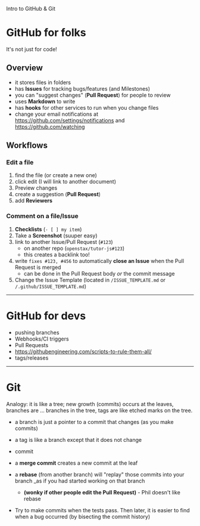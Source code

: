 Intro to GitHub & Git

# GitHub for folks

It's not just for code!

## Overview
- it stores files in folders
- has **Issues** for tracking bugs/features (and Milestones)
- you can "suggest changes" (**Pull Request**) for people to review
- uses **Markdown** to write
- has **hooks** for other services to run when you change files
- change your email notifications at https://github.com/settings/notifications and https://github.com/watching


## Workflows

### Edit a file

1. find the file (or create a new one)
2. click edit (I will link to another document)
3. Preview changes
4. create a suggestion (**Pull Request**)
5. add **Reviewers**

### Comment on a file/Issue

1. **Checklists** (`- [ ] my item`)
1. Take a **Screenshot** (suuper easy)
2. link to another Issue/Pull Request (`#123`)
    - on another repo (`openstax/tutor-js#123`)
    - this creates a backlink too!
3. write `fixes #123, #456` to automatically **close an Issue** when the Pull Request is merged
    - can be done in the Pull Request body *or* the commit message
4. Change the Issue Template (located in `/ISSUE_TEMPLATE.md` or `/.github/ISSUE_TEMPLATE.md`)


---

# GitHub for devs

- pushing branches
- Webhooks/CI triggers
- Pull Requests
- https://githubengineering.com/scripts-to-rule-them-all/
- tags/releases

---

# Git

Analogy: it is like a tree; new growth (commits) occurs at the leaves, branches are ... branches in the tree, tags are like etched marks on the tree.

- a branch is just a pointer to a commit that changes (as you make commits)
- a tag is like a branch except that it does not change
- commit
- a **merge commit** creates a new commit at the leaf
- a **rebase** (from another branch) will "replay" those commits into your branch _as if you had started working on that branch
    - **(wonky if other people edit the Pull Request)** - Phil doesn't like rebase

- Try to make commits when the tests pass. Then later, it is easier to find when a bug occurred (by bisecting the commit history)
